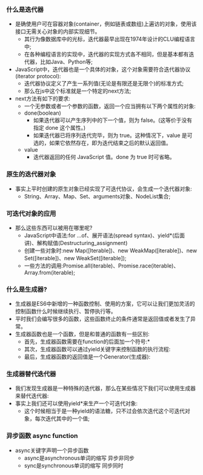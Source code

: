 ### 什么是迭代器
+ 是确使用户可在容器对象(container，例如链表或数组)上遍访的对象，使用该接口无需关心对象的内部实现细节。
    -  其行为像数据库中的光标，迭代器最早出现在1974年设计的CLU编程语言中;
    - 在各种编程语言的实现中，迭代器的实现方式各不相同，但是基本都有迭代器，比如Java、Python等;
+ JavaScript中，迭代器也是一个具体的对象，这个对象需要符合迭代器协议(iterator protocol):
    - 迭代器协议定义了产生一系列值(无论是有限还是无限个)的标准方式;
    - 那么在js中这个标准就是一个特定的next方法;
+ next方法有如下的要求:
    - 一个无参数或者一个参数的函数，返回一个应当拥有以下两个属性的对象:
    -  done(boolean)
        * 如果迭代器可以产生序列中的下一个值，则为 false。(这等价于没有指定 done 这个属性。)
        * 如果迭代器已将序列迭代完毕，则为 true。这种情况下，value 是可选的，如果它依然存在，即为迭代结束之后的默认返回值。
    - value
        * 迭代器返回的任何 JavaScript 值。done 为 true 时可省略。
### 原生的迭代器对象
+ 事实上平时创建的原生对象已经实现了可迭代协议，会生成一个迭代器对象:
    - String、Array、Map、Set、arguments对象、NodeList集合;
### 可迭代对象的应用
+ 那么这些东西可以被用在哪里呢?
    - JavaScript中语法:for ...of、展开语法(spread syntax)、yield*(后面讲)、解构赋值(Destructuring_assignment)
    - 创建一些对象时:new Map([Iterable])、new WeakMap([iterable])、new Set([iterable])、new WeakSet([iterable]);
    -  一些方法的调用:Promise.all(iterable)、Promise.race(iterable)、Array.from(iterable);
### 什么是生成器?
+ 生成器是ES6中新增的一种函数控制、使用的方案，它可以让我们更加灵活的控制函数什么时候继续执行、暂停执行等。
+ 平时我们会编写很多的函数，这些函数终止的条件通常是返回值或者发生了异常。
+ 生成器函数也是一个函数，但是和普通的函数有一些区别:
    - 首先，生成器函数需要在function的后面加一个符号:*
    - 其次，生成器函数可以通过yield关键字来控制函数的执行流程:
    - 最后，生成器函数的返回值是一个Generator(生成器):
### 生成器替代迭代器
+ 我们发现生成器是一种特殊的迭代器，那么在某些情况下我们可以使用生成器来替代迭代器:
+ 事实上我们还可以使用yield*来生产一个可迭代对象:
    - 这个时候相当于是一种yield的语法糖，只不过会依次迭代这个可迭代对象，每次迭代其中的一个值;
### 异步函数 async function
+ async关键字声明一个异步函数
    - async是asynchronous单词的缩写 异步非同步
    - sync是synchronous单词的缩写 同步同时


    

